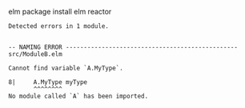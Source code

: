 elm package install
elm reactor

```
Detected errors in 1 module.


-- NAMING ERROR ------------------------------------------------ src/ModuleB.elm

Cannot find variable `A.MyType`.

8|     A.MyType myType
       ^^^^^^^^
No module called `A` has been imported. 
```
